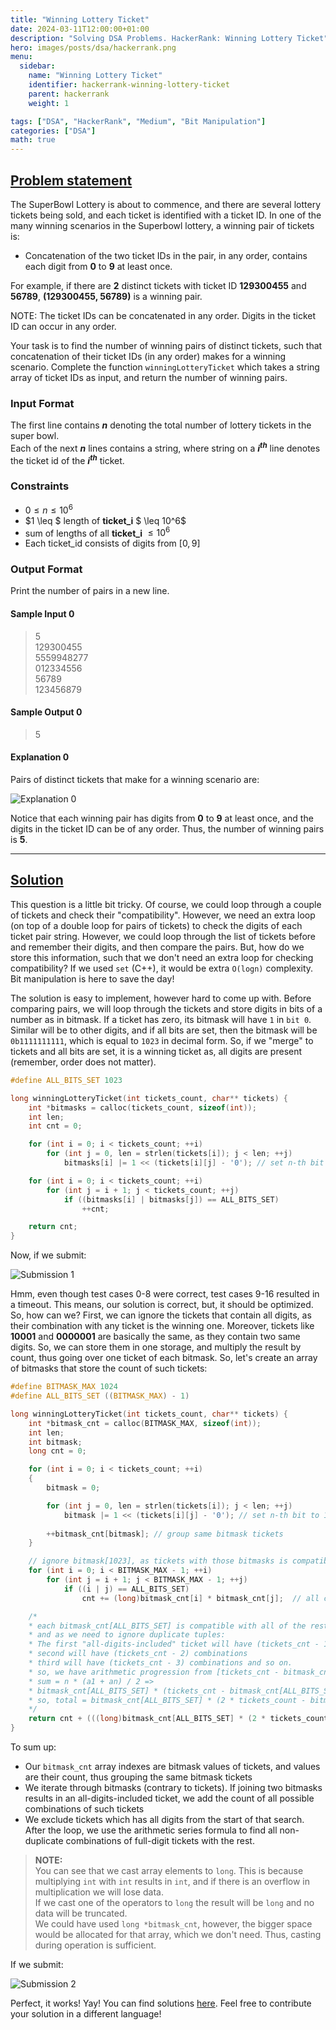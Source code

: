 ```yaml
---
title: "Winning Lottery Ticket"
date: 2024-03-11T12:00:00+01:00
description: "Solving DSA Problems. HackerRank: Winning Lottery Ticket"
hero: images/posts/dsa/hackerrank.png
menu:
  sidebar:
    name: "Winning Lottery Ticket"
    identifier: hackerrank-winning-lottery-ticket
    parent: hackerrank
    weight: 1

tags: ["DSA", "HackerRank", "Medium", "Bit Manipulation"]
categories: ["DSA"]
math: true
---
```



## [Problem statement](https://www.hackerrank.com/challenges/winning-lottery-ticket)

The SuperBowl Lottery is about to commence, and there are several lottery tickets being sold, and each ticket is identified with a ticket ID. In one of the many winning scenarios in the Superbowl lottery, a winning pair of tickets is:

- Concatenation of the two ticket IDs in the pair, in any order, contains each digit from **0** to **9** at least once.

For example, if there are **2** distinct tickets with ticket ID **129300455** and **56789**, **(129300455, 56789)** is a winning pair.

NOTE: The ticket IDs can be concatenated in any order. Digits in the ticket ID can occur in any order.

Your task is to find the number of winning pairs of distinct tickets, such that concatenation of their ticket IDs (in any order) makes for a winning scenario. Complete the function `winningLotteryTicket` which takes a string array of ticket IDs as input, and return the number of winning pairs.

### Input Format

The first line contains ***n*** denoting the total number of lottery tickets in the super bowl.</br>
Each of the next ***n*** lines contains a string, where string on a **$i^{th}$** line denotes the ticket id of the **$i^{th}$** ticket.

### Constraints

- $0 \leq n \leq 10^6$
- $1 \leq $ length of **ticket_i** $ \leq 10^6$
- sum of lengths of all **ticket_i** $\leq 10^6$
- Each ticket_id consists of digits from $\lbrack 0, 9\rbrack$

### Output Format

Print the number of pairs in a new line.

#### Sample Input 0

> 5</br>
> 129300455</br>
> 5559948277</br>
> 012334556</br>
> 56789</br>
> 123456879

#### Sample Output 0

> 5

#### Explanation 0

Pairs of distinct tickets that make for a winning scenario are:

![Explanation 0](explanation0.png)

Notice that each winning pair has digits from **0** to **9** at least once, and the digits in the ticket ID can be of any order. Thus, the number of winning pairs is **5**.

<hr>

## [Solution](https://github.com/Miradils-Blog/dsa-problems-and-solutions/tree/main/hackerrank/winning-lottery-ticket)

This question is a little bit tricky. Of course, we could loop through a couple of tickets and check their "compatibility". However, we need an extra loop (on top of a double loop for pairs of tickets) to check the digits of each ticket pair string. However, we could loop through the list of tickets before and remember their digits, and then compare the pairs. But, how do we store this information, such that we don't need an extra loop for checking compatibility? If we used `set` (C++), it would be extra `O(logn)` complexity. Bit manipulation is here to save the day!

The solution is easy to implement, however hard to come up with. Before comparing pairs, we will loop through the tickets and store digits in bits of a number as in bitmask. If a ticket has zero, its bitmask will have `1` in `bit 0`. Similar will be to other digits, and if all bits are set, then the bitmask will be `0b1111111111`, which is equal to `1023` in decimal form. So, if we "merge" to tickets and all bits are set, it is a winning ticket as, all digits are present (remember, order does not matter).

```C
#define ALL_BITS_SET 1023

long winningLotteryTicket(int tickets_count, char** tickets) {
    int *bitmasks = calloc(tickets_count, sizeof(int));
    int len;
    int cnt = 0;

    for (int i = 0; i < tickets_count; ++i)
        for (int j = 0, len = strlen(tickets[i]); j < len; ++j)
            bitmasks[i] |= 1 << (tickets[i][j] - '0'); // set n-th bit to 1

    for (int i = 0; i < tickets_count; ++i)
        for (int j = i + 1; j < tickets_count; ++j)
            if ((bitmasks[i] | bitmasks[j]) == ALL_BITS_SET)
                ++cnt;

    return cnt;
}
```

Now, if we submit:

![Submission 1](submission1.png)

Hmm, even though test cases 0-8 were correct, test cases 9-16 resulted in a timeout. This means, our solution is correct, but, it should be optimized. So, how can we? First, we can ignore the tickets that contain all digits, as their combination with any ticket is the winning one. Moreover, tickets like **10001** and **0000001** are basically the same, as they contain two same digits. So, we can store them in one storage, and multiply the result by count, thus going over one ticket of each bitmask. So, let's create an array of bitmasks that store the count of such tickets:

```C
#define BITMASK_MAX 1024
#define ALL_BITS_SET ((BITMASK_MAX) - 1)

long winningLotteryTicket(int tickets_count, char** tickets) {
    int *bitmask_cnt = calloc(BITMASK_MAX, sizeof(int));
    int len;
    int bitmask;
    long cnt = 0;

    for (int i = 0; i < tickets_count; ++i)
    {
        bitmask = 0;

        for (int j = 0, len = strlen(tickets[i]); j < len; ++j)
            bitmask |= 1 << (tickets[i][j] - '0'); // set n-th bit to 1
        
        ++bitmask_cnt[bitmask]; // group same bitmask tickets
    }

    // ignore bitmask[1023], as tickets with those bitmasks is compatible with any ticket
    for (int i = 0; i < BITMASK_MAX - 1; ++i)
        for (int j = i + 1; j < BITMASK_MAX - 1; ++j)
            if ((i | j) == ALL_BITS_SET)
                cnt += (long)bitmask_cnt[i] * bitmask_cnt[j];  // all combinations of these groups

    /* 
    * each bitmask_cnt[ALL_BITS_SET] is compatible with all of the rest of the tickets
    * and as we need to ignore duplicate tuples:
    * The first "all-digits-included" ticket will have (tickets_cnt - 1) combinations
    * second will have (tickets_cnt - 2) combinations
    * third will have (tickets_cnt - 3) combinations and so on.
    * so, we have arithmetic progression from [tickets_cnt - bitmask_cnt[ALL_BITS_SET], ticket_cnt - 1]
    * sum = n * (a1 + an) / 2 =>  
    * bitmask_cnt[ALL_BITS_SET] * (tickets_cnt - bitmask_cnt[ALL_BITS_SET] + (tickets_cnt - 1)) / 2
    * so, total = bitmask_cnt[ALL_BITS_SET] * (2 * tickets_count - bitmask_cnt[ALL_BITS_SET] - 1)) / 2
    */
    return cnt + (((long)bitmask_cnt[ALL_BITS_SET] * (2 * tickets_count - bitmask_cnt[ALL_BITS_SET] - 1)) / 2);
}
```

To sum up:

- Our `bitmask_cnt` array indexes are bitmask values of tickets, and values are their count, thus grouping the same bitmask tickets
- We iterate through bitmasks (contrary to tickets). If joining two bitmasks results in an all-digits-included ticket, we add the count of all possible combinations of such tickets
- We exclude tickets which has all digits from the start of that search. After the loop, we use the arithmetic series formula to find all non-duplicate combinations of full-digit tickets with the rest.

> **NOTE:**</br>
> You can see that we cast array elements to `long`. This is because multiplying `int` with `int` results in `int`, and if there is an overflow in multiplication we will lose data.</br>
> If we cast one of the operators to `long` the result will be `long` and no data will be truncated.</br>
> We could have used `long *bitmask_cnt`, however, the bigger space would be allocated for that array, which we don't need. Thus, casting during operation is sufficient.

If we submit:

![Submission 2](submission2.png)

Perfect, it works! Yay! You can find solutions [here](https://github.com/Miradils-Blog/dsa-problems-and-solutions/tree/main/hackerrank/winning-lottery-ticket). Feel free to contribute your solution in a different language!
